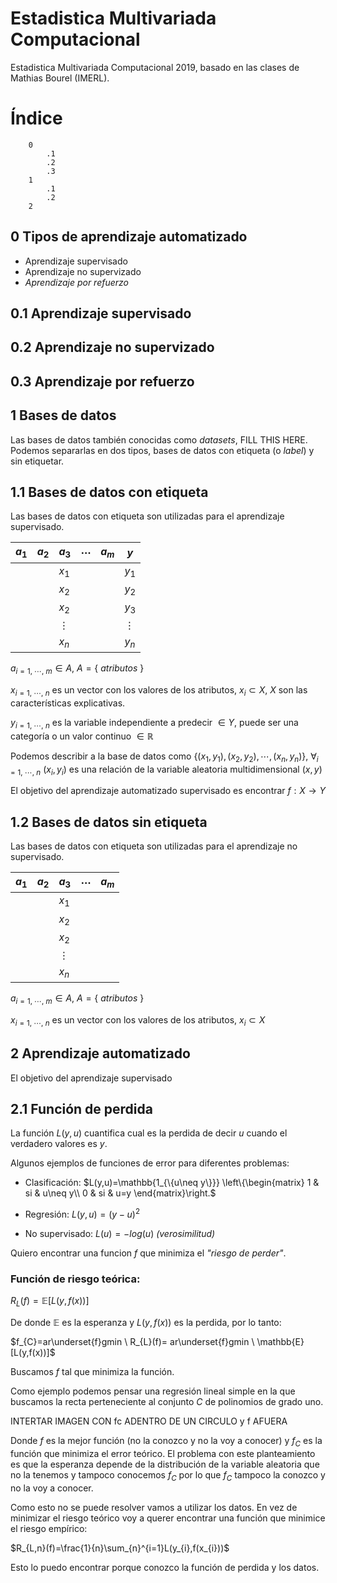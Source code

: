 # Estadistica Multivariada Computacional
Estadistica Multivariada Computacional 2019, basado en las clases de Mathias Bourel (IMERL).

# Índice

```
    0
        .1
        .2
        .3
    1
        .1
        .2
    2
```

## 0 Tipos de aprendizaje automatizado

* Aprendizaje supervisado
* Aprendizaje no supervizado
* *Aprendizaje por refuerzo*

## 0.1 Aprendizaje supervisado

## 0.2 Aprendizaje no supervizado

## 0.3 Aprendizaje por refuerzo

## 1 Bases de datos

Las bases de datos también conocidas como *datasets*, FILL THIS HERE. 
Podemos separarlas en dos tipos, bases de datos con etiqueta (o *label*) y sin etiquetar.

## 1.1 Bases de datos con etiqueta

Las bases de datos con etiqueta son utilizadas para el aprendizaje supervisado.

|$a_{1}$|$a_{2}$|$a_{3}$|$\cdots$|$a_{m}$|$y$|
|-|-|-|-|-|-|
|||$x_{1}$|||$y_{1}$|
|||$x_{2}$|||$y_{2}$|
|||$x_{2}$|||$y_{3}$|
|||$\vdots$|||$\vdots$|
|||$x_{n}$|||$y_{n}$|

$a_{i=1,\ \cdots,\ m} \in A,\  A=\{\ atributos\ \}$

$x_{i=1,\ \cdots,\ n}$ es un vector con los valores de los atributos, $x_{i}\subset X$, $X$ son las características explicativas.

$y_{i=1,\ \cdots,\ n}$ es la variable independiente a predecir $\in Y$, puede ser una categoría o un valor continuo $\in \mathbb{R}$

Podemos describir a la base de datos como $\{(x_{1},y_{1}),(x_{2},y_{2}),\cdots ,(x_{n},y_{n})\}$, $\forall_{i=1,\ \cdots,\ n}\ (x_{i},y_{i})$ es una relación de la variable aleatoria multidimensional $(x,y)$

El objetivo del aprendizaje automatizado supervisado es encontrar $f: X\rightarrow Y$

## 1.2 Bases de datos sin etiqueta

Las bases de datos con etiqueta son utilizadas para el aprendizaje no supervisado.

|$a_{1}$|$a_{2}$|$a_{3}$|$\cdots$|$a_{m}$|
|-|-|-|-|-|
|||$x_{1}$|||
|||$x_{2}$|||
|||$x_{2}$|||
|||$\vdots$|||
|||$x_{n}$|||

$a_{i=1,\ \cdots,\ m} \in A,\  A=\{\ atributos\ \}$ 

$x_{i=1,\ \cdots,\ n}$ es un vector con los valores de los atributos, $x_{i}\subset X$

## 2 Aprendizaje automatizado

El objetivo del aprendizaje supervisado

## 2.1 Función de perdida

La función $L(y,u)$ cuantifica cual es la perdida de decir $u$ cuando el verdadero valores es $y$.

Algunos ejemplos de funciones de error para diferentes problemas:

* Clasificación: $L(y,u)=\mathbb{1_{\{u\neq y\}}} \left\{\begin{matrix} 1 & si & u\neq y\\  0 & si & u=y \end{matrix}\right.$ 

* Regresión: $L(y,u)=(y-u)^2$

* No supervisado: $L(u)=-log(u)$ *(verosimilitud)*

Quiero encontrar una funcion $f$ que minimiza el *"riesgo de perder"*.

### Función de riesgo teórica:

$R_{L}(f)=\mathbb{E}[L(y,f(x))]$

De donde $\mathbb{E}$ es la esperanza y $L(y,f(x))$ es la perdida, por lo tanto:

$f_{C}=ar\underset{f}gmin \ R_{L}(f)= ar\underset{f}gmin \ \mathbb{E}[L(y,f(x))]$

Buscamos $f$ tal que minimiza la función.

Como ejemplo podemos pensar una regresión lineal simple en la que buscamos la recta perteneciente al conjunto $C$ de polinomios de grado uno.

INTERTAR IMAGEN CON fc ADENTRO DE UN CIRCULO y f AFUERA

Donde $f$ es la mejor función (no la conozco y no la voy a conocer) y $f_{C}$ es la función que minimiza el error teórico. 
El problema con este planteamiento es que la esperanza depende de la distribución de la variable aleatoria que no la tenemos y tampoco conocemos $f_{C}$ por lo que $f_{C}$ tampoco la conozco y no la voy a conocer.

Como esto no se puede resolver vamos a utilizar los datos. En vez de minimizar el riesgo teórico voy a querer encontrar una función que minimice el riesgo empírico:

$R_{L,n}(f)=\frac{1}{n}\sum_{n}^{i=1}L(y_{i},f(x_{i}))$

Esto lo puedo encontrar porque conozco la función de perdida y los datos.





